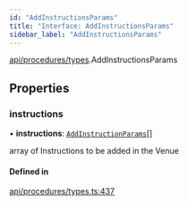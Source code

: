 ```yaml
---
id: "AddInstructionsParams"
title: "Interface: AddInstructionsParams"
sidebar_label: "AddInstructionsParams"
---
```


[api/procedures/types](../../../../../modules/API/Procedures/Types/Types.md).AddInstructionsParams

## Properties

### instructions

• **instructions**: [`AddInstructionParams`](../AddInstructionParams/AddInstructionParams.md)[]

array of Instructions to be added in the Venue

#### Defined in

[api/procedures/types.ts:437](https://github.com/PolymeshAssociation/polymesh-sdk/blob/15be87e8/src/api/procedures/types.ts#L437)
